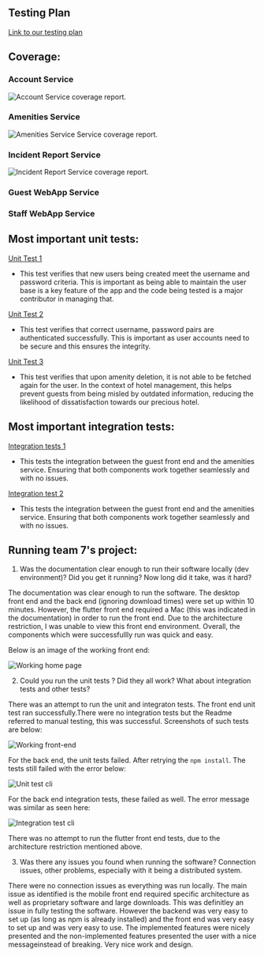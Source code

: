 ## Testing Plan

[Link to our testing plan](Concierge/docs/testing_plan.md)

## Coverage:

### Account Service
![Account Service coverage report. ](images/account-coverage.png)

### Amenities Service
![Amenities Service Service coverage report. ](images/amenities_test_coverage.png)

### Incident Report Service
![Incident Report Service coverage report. ](images/incident_reports_coverage.png)

### Guest WebApp Service

### Staff WebApp Service

## Most important unit tests:

[Unit Test 1](https://github.com/rainclouded/Concierge/blob/658552c30cd19159889297f31fc4a4a50e678359/src/accounts/tests/ValidationManager_unit_test.py#L101)
 - This test verifies that new users being created meet the username and password criteria. This is important as being able to maintain the user base is a key feature of the app and the code being tested is a major contributor in managing that.
   
[Unit Test 2](https://github.com/rainclouded/Concierge/blob/658552c30cd19159889297f31fc4a4a50e678359/src/accounts/tests/AuthenticationManager_unit_test.py#L163)
 - This test verifies that correct username, password pairs are authenticated successfully. This is important as user accounts need to be secure and this ensures the integrity.

[Unit Test 3](https://vscode.dev/github/rainclouded/Concierge/blob/documentation/sprint1worksheet/82950190/src/amenities/amenities_test/UnitTest1.cs#L158)
 - This test verifies that upon amenity deletion, it is not able to be fetched again for the user. In the context of hotel management, this helps prevent guests from being misled by outdated information, reducing the likelihood of dissatisfaction towards our precious hotel.

## Most important integration tests:
[Integration tests 1](https://github.com/rainclouded/Concierge/blob/main/src/guest_webapp/cypress/e2e/amenities_integration.cy.js)
- This tests the integration between the guest front end and the amenities service. Ensuring that both components work together seamlessly and with no issues.

[Integration test 2](https://github.com/rainclouded/Concierge/blob/main/src/staff_webapp/cypress/e2e/amenities_integration.cy.ts)
- This tests the integration between the guest front end and the amenities service. Ensuring that both components work together seamlessly and with no issues.

## Running team 7's project:

1. Was the documentation clear enough to run their software locally (dev environment)? Did you get it running? Now long did it take, was it hard?

The documentation was clear enough to run the software. The desktop front end and the back end (ignoring download times) were set up within 10 minutes. However, the flutter front end required a Mac (this was indicated in the documentation) in order to run the front end. Due to the architecture restriction, I was unable to view this front end environment. Overall, the components which were successfullly run was quick and easy. 

Below is an image of the working front end:

![Working home page](/docs/sprint_1/images/rh_home.png)

2. Could you run the unit tests ? Did they all work? What about integration tests and other tests?

There was an attempt to run the unit and integraton tests. The front end unit test ran successfully.There were no integration tests but the Readme referred to manual testing, this was successful. Screenshots of such tests are below:

![Working front-end](/docs/sprint_1/images/rh_page.png)


For the back end, the unit tests failed. After retrying the ```npm install```. The tests still failed with the error below:

![Unit test cli](/docs/sprint_1/images/rh_unit.png)

For the back end integration tests, these failed as well. The error message was similar as seen here:

![Integration test cli](/docs/sprint_1/images/rh_integration.png)



There was no attempt to run the flutter front end tests, due to the architecture restriction mentioned above.

3. Was there any issues you found when running the software? Connection issues, other problems, especially with it being a distributed system.

There were no connection issues as everything was run locally. The main issue as identified is the mobile front end required specific architecture as well as proprietary software and large downloads. This was definitley an issue in fully testing the software. However the backend was very easy to set up (as long as npm is already installed) and the front end was very easy to set  up and was very easy to use. The implemented features were nicely presented and the non-implemented features presented the user with a nice messageinstead of breaking. Very nice work and design.


